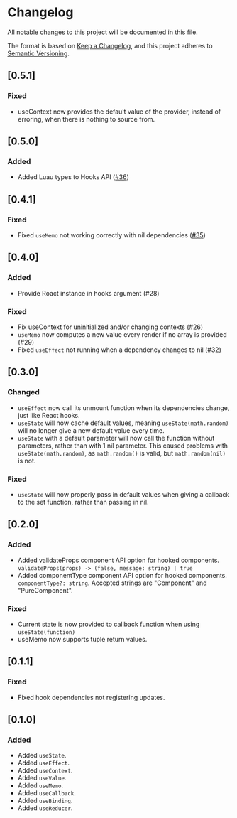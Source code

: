 # Changelog
All notable changes to this project will be documented in this file.

The format is based on [Keep a Changelog](https://keepachangelog.com/en/1.0.0/),
and this project adheres to [Semantic Versioning](https://semver.org/spec/v2.0.0.html).

## [0.5.1]
### Fixed
- useContext now provides the default value of the provider, instead of erroring, when there is nothing to source from.

## [0.5.0]
### Added
- Added Luau types to Hooks API ([#36](https://github.com/Kampfkarren/roact-hooks/pull/36))

## [0.4.1]
### Fixed
- Fixed `useMemo` not working correctly with nil dependencies ([#35](https://github.com/Kampfkarren/roact-hooks/issues/35))

## [0.4.0]
### Added
- Provide Roact instance in hooks argument (#28)

### Fixed
- Fix useContext for uninitialized and/or changing contexts (#26)
- `useMemo` now computes a new value every render if no array is provided (#29)
- Fixed `useEffect` not running when a dependency changes to nil (#32)

## [0.3.0]
### Changed
- `useEffect` now call its unmount function when its dependencies change, just like React hooks.
- `useState` will now cache default values, meaning `useState(math.random)` will no longer give a new default value every time.
- `useState` with a default parameter will now call the function without parameters, rather than with 1 nil parameter. This caused problems with `useState(math.random)`, as `math.random()` is valid, but `math.random(nil)` is not.

### Fixed
- `useState` will now properly pass in default values when giving a callback to the set function, rather than passing in nil.

## [0.2.0]
### Added
- Added validateProps component API option for hooked components. `validateProps(props) -> (false, message: string) | true`
- Added componentType component API option for hooked components. `componentType?: string`. Accepted strings are "Component" and "PureComponent".

### Fixed
- Current state is now provided to callback function when using `useState(function)`
- useMemo now supports tuple return values.

## [0.1.1]
### Fixed
- Fixed hook dependencies not registering updates.

## [0.1.0]
### Added
- Added `useState`.
- Added `useEffect`.
- Added `useContext`.
- Added `useValue`.
- Added `useMemo`.
- Added `useCallback`.
- Added `useBinding`.
- Added `useReducer`.
